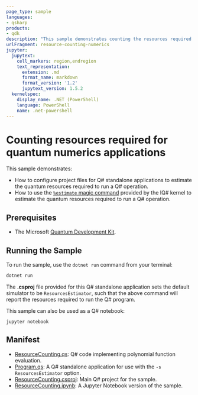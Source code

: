 ```yaml
---
page_type: sample
languages:
- qsharp
products:
- qdk
description: "This sample demonstrates counting the resources required to run quantum numerics applications."
urlFragment: resource-counting-numerics
jupyter:
  jupytext:
    cell_markers: region,endregion
    text_representation:
      extension: .md
      format_name: markdown
      format_version: '1.2'
      jupytext_version: 1.5.2
  kernelspec:
    display_name: .NET (PowerShell)
    language: PowerShell
    name: .net-powershell
---
```


# Counting resources required for quantum numerics applications

This sample demonstrates:

- How to configure project files for Q# standalone applications to estimate the quantum resources required to run a Q# operation.
- How to use the [`%estimate` magic command](https://docs.microsoft.com/qsharp/api/iqsharp-magic/estimate) provided by the IQ# kernel to estimate the quantum resources required to run a Q# operation.

## Prerequisites

- The Microsoft [Quantum Development Kit](https://docs.microsoft.com/azure/quantum/install-overview-qdk/).

## Running the Sample

To run the sample, use the `dotnet run` command from your terminal:

```powershell
dotnet run
```

The **.csproj** file provided for this Q# standalone application sets the default simulator to be `ResourcesEstimator`, such that the above command will report the resources required to run the Q# program.

This sample can also be used as a Q# notebook:

```shell
jupyter notebook
```

## Manifest

- [ResourceCounting.qs](./ResourceCounting.qs): Q# code implementing polynomial function evaluation.
- [Program.qs](./Program.qs): A Q# standalone application for use with the `-s ResourcesEstimator` option.
- [ResourceCounting.csproj](./ResourceCounting.csproj): Main Q# project for the sample.
- [ResourceCounting.ipynb](./ResourceCounting.ipynb): A Jupyter Notebook version of the sample.
